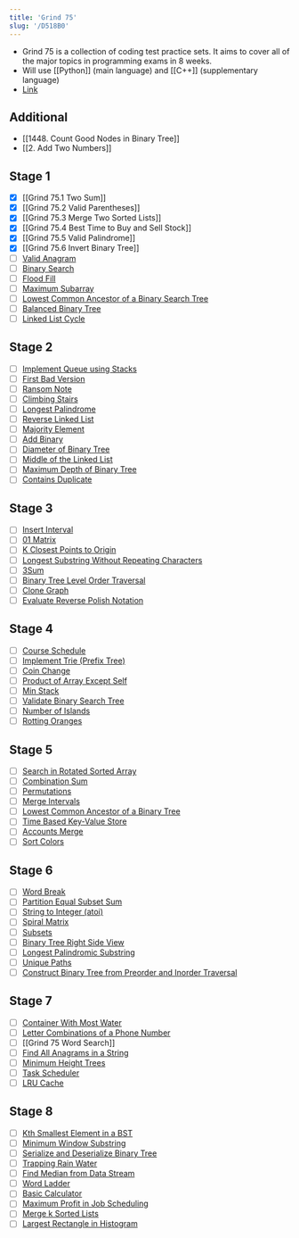 ```yaml
---
title: 'Grind 75'
slug: '/D518B0'
---
```


- Grind 75 is a collection of coding test practice sets. It aims to cover all of the major topics in programming exams in 8 weeks.
- Will use [[Python]] (main language) and [[C++]] (supplementary language)
- [Link](https://www.techinterviewhandbook.org/grind75)

## Additional

- [[1448. Count Good Nodes in Binary Tree]]
- [[2. Add Two Numbers]]

## Stage 1

- [x] [[Grind 75.1 Two Sum]]
- [x] [[Grind 75.2 Valid Parentheses]]
- [x] [[Grind 75.3 Merge Two Sorted Lists]]
- [x] [[Grind 75.4 Best Time to Buy and Sell Stock]]
- [x] [[Grind 75.5 Valid Palindrome]]
- [x] [[Grind 75.6 Invert Binary Tree]]
- [ ] [Valid Anagram](https://leetcode.com/problems/valid-anagram)
- [ ] [Binary Search](https://leetcode.com/problems/binary-search)
- [ ] [Flood Fill](https://leetcode.com/problems/flood-fill)
- [ ] [Maximum Subarray](https://leetcode.com/problems/maximum-subarray)
- [ ] [Lowest Common Ancestor of a Binary Search Tree](https://leetcode.com/problems/lowest-common-ancestor-of-a-binary-search-tree)
- [ ] [Balanced Binary Tree](https://leetcode.com/problems/balanced-binary-tree)
- [ ] [Linked List Cycle](https://leetcode.com/problems/linked-list-cycle)

## Stage 2

- [ ] [Implement Queue using Stacks](https://leetcode.com/problems/implement-queue-using-stacks)
- [ ] [First Bad Version](https://leetcode.com/problems/first-bad-version)
- [ ] [Ransom Note](https://leetcode.com/problems/ransom-note)
- [ ] [Climbing Stairs](https://leetcode.com/problems/climbing-stairs)
- [ ] [Longest Palindrome](https://leetcode.com/problems/longest-palindrome)
- [ ] [Reverse Linked List](https://leetcode.com/problems/reverse-linked-list)
- [ ] [Majority Element](https://leetcode.com/problems/majority-element)
- [ ] [Add Binary](https://leetcode.com/problems/add-binary)
- [ ] [Diameter of Binary Tree](https://leetcode.com/problems/diameter-of-binary-tree)
- [ ] [Middle of the Linked List](https://leetcode.com/problems/middle-of-the-linked-list)
- [ ] [Maximum Depth of Binary Tree](https://leetcode.com/problems/maximum-depth-of-binary-tree)
- [ ] [Contains Duplicate](https://leetcode.com/problems/contains-duplicate)

## Stage 3

- [ ] [Insert Interval](https://leetcode.com/problems/insert-interval)
- [ ] [01 Matrix](https://leetcode.com/problems/01-matrix)
- [ ] [K Closest Points to Origin](https://leetcode.com/problems/k-closest-points-to-origin)
- [ ] [Longest Substring Without Repeating Characters](https://leetcode.com/problems/longest-substring-without-repeating-characters)
- [ ] [3Sum](https://leetcode.com/problems/3sum)
- [ ] [Binary Tree Level Order Traversal](https://leetcode.com/problems/binary-tree-level-order-traversal)
- [ ] [Clone Graph](https://leetcode.com/problems/clone-graph)
- [ ] [Evaluate Reverse Polish Notation](https://leetcode.com/problems/evaluate-reverse-polish-notation)

## Stage 4

- [ ] [Course Schedule](https://leetcode.com/problems/course-schedule)
- [ ] [Implement Trie (Prefix Tree)](https://leetcode.com/problems/implement-trie-prefix-tree)
- [ ] [Coin Change](https://leetcode.com/problems/coin-change)
- [ ] [Product of Array Except Self](https://leetcode.com/problems/product-of-array-except-self)
- [ ] [Min Stack](https://leetcode.com/problems/min-stack)
- [ ] [Validate Binary Search Tree](https://leetcode.com/problems/validate-binary-search-tree)
- [ ] [Number of Islands](https://leetcode.com/problems/number-of-islands)
- [ ] [Rotting Oranges](https://leetcode.com/problems/rotting-oranges)

## Stage 5

- [ ] [Search in Rotated Sorted Array](https://leetcode.com/problems/search-in-rotated-sorted-array)
- [ ] [Combination Sum](https://leetcode.com/problems/combination-sum)
- [ ] [Permutations](https://leetcode.com/problems/permutations)
- [ ] [Merge Intervals](https://leetcode.com/problems/merge-intervals)
- [ ] [Lowest Common Ancestor of a Binary Tree](https://leetcode.com/problems/lowest-common-ancestor-of-a-binary-tree)
- [ ] [Time Based Key-Value Store](https://leetcode.com/problems/time-based-key-value-store)
- [ ] [Accounts Merge](https://leetcode.com/problems/accounts-merge)
- [ ] [Sort Colors](https://leetcode.com/problems/sort-colors)

## Stage 6

- [ ] [Word Break](https://leetcode.com/problems/word-break)
- [ ] [Partition Equal Subset Sum](https://leetcode.com/problems/partition-equal-subset-sum)
- [ ] [String to Integer (atoi)](https://leetcode.com/problems/string-to-integer-atoi)
- [ ] [Spiral Matrix](https://leetcode.com/problems/spiral-matrix)
- [ ] [Subsets](https://leetcode.com/problems/subsets)
- [ ] [Binary Tree Right Side View](https://leetcode.com/problems/binary-tree-right-side-view)
- [ ] [Longest Palindromic Substring](https://leetcode.com/problems/longest-palindromic-substring)
- [ ] [Unique Paths](https://leetcode.com/problems/unique-paths)
- [ ] [Construct Binary Tree from Preorder and Inorder Traversal](https://leetcode.com/problems/construct-binary-tree-from-preorder-and-inorder-traversal)

## Stage 7

- [ ] [Container With Most Water](https://leetcode.com/problems/container-with-most-water)
- [ ] [Letter Combinations of a Phone Number](https://leetcode.com/problems/letter-combinations-of-a-phone-number)
- [ ] [[Grind 75 Word Search]]
- [ ] [Find All Anagrams in a String](https://leetcode.com/problems/find-all-anagrams-in-a-string)
- [ ] [Minimum Height Trees](https://leetcode.com/problems/minimum-height-trees)
- [ ] [Task Scheduler](https://leetcode.com/problems/task-scheduler)
- [ ] [LRU Cache](https://leetcode.com/problems/lru-cache)

## Stage 8

- [ ] [Kth Smallest Element in a BST](https://leetcode.com/problems/kth-smallest-element-in-a-bst)
- [ ] [Minimum Window Substring](https://leetcode.com/problems/minimum-window-substring)
- [ ] [Serialize and Deserialize Binary Tree](https://leetcode.com/problems/serialize-and-deserialize-binary-tree)
- [ ] [Trapping Rain Water](https://leetcode.com/problems/trapping-rain-water)
- [ ] [Find Median from Data Stream](https://leetcode.com/problems/find-median-from-data-stream)
- [ ] [Word Ladder](https://leetcode.com/problems/word-ladder)
- [ ] [Basic Calculator](https://leetcode.com/problems/basic-calculator)
- [ ] [Maximum Profit in Job Scheduling](https://leetcode.com/problems/maximum-profit-in-job-scheduling)
- [ ] [Merge k Sorted Lists](https://leetcode.com/problems/merge-k-sorted-lists)
- [ ] [Largest Rectangle in Histogram](https://leetcode.com/problems/largest-rectangle-in-histogram)
